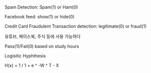 Spam Detection: Spam(1) or Ham(0)

Facebook feed: show(1) or hide(0)

Credit Card Fraudulent Transaction detection: legitimate(0) or fraud(1)



유튜브, 페이스북, 주식 등에 사용 가능하다



Pass(1)/Fail(0) based on study hours



Logisitic Hyphthesis

H(x) = 1 / 1 + e ^ -W ^ T - X